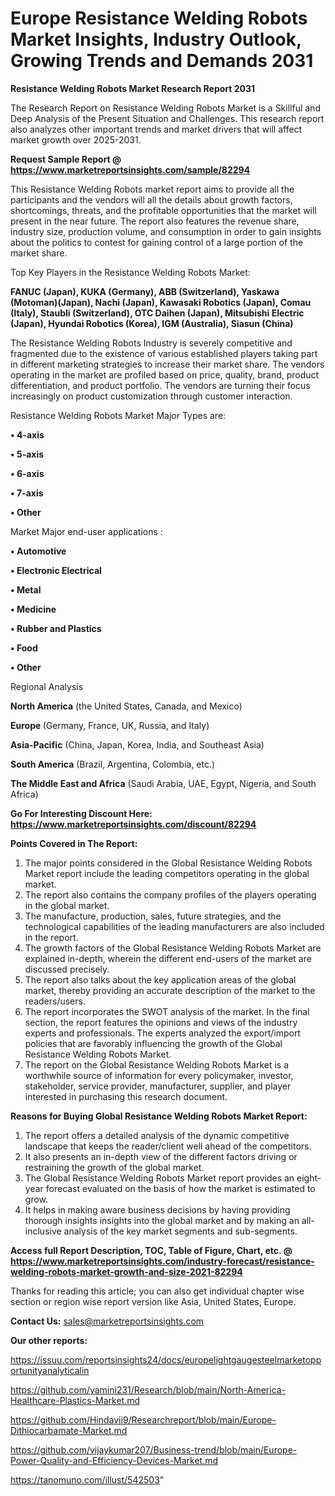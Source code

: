 # Europe Resistance Welding Robots Market Insights, Industry Outlook, Growing Trends and Demands 2031

<strong>Resistance Welding Robots Market Research Report 2031</strong>

The Research Report on Resistance Welding Robots Market is a Skillful and Deep Analysis of the Present Situation and Challenges. This research report also analyzes other important trends and market drivers that will affect market growth over 2025-2031.

<strong>Request Sample Report @ <a href=https://www.marketreportsinsights.com/sample/82294>https://www.marketreportsinsights.com/sample/82294</a></strong>

This Resistance Welding Robots market report aims to provide all the participants and the vendors will all the details about growth factors, shortcomings, threats, and the profitable opportunities that the market will present in the near future. The report also features the revenue share, industry size, production volume, and consumption in order to gain insights about the politics to contest for gaining control of a large portion of the market share.

Top Key Players in the Resistance Welding Robots Market:

<strong>FANUC (Japan), KUKA (Germany), ABB (Switzerland), Yaskawa (Motoman)(Japan), Nachi (Japan), Kawasaki Robotics (Japan), Comau (Italy), Staubli (Switzerland), OTC Daihen (Japan), Mitsubishi Electric (Japan), Hyundai Robotics (Korea), IGM (Australia), Siasun (China)</strong>

The Resistance Welding Robots Industry is severely competitive and fragmented due to the existence of various established players taking part in different marketing strategies to increase their market share. The vendors operating in the market are profiled based on price, quality, brand, product differentiation, and product portfolio. The vendors are turning their focus increasingly on product customization through customer interaction.

Resistance Welding Robots Market Major Types are:

<strong>• 4-axis

• 5-axis

• 6-axis

• 7-axis

• Other</strong>

Market Major end-user applications :

<strong>• Automotive

• Electronic Electrical

• Metal

• Medicine

• Rubber and Plastics

• Food

• Other</strong>

Regional Analysis

</u><strong><b>North America</b></strong> (the United States, Canada, and Mexico)

<strong><b>Europe </b></strong>(Germany, France, UK, Russia, and Italy)

<strong><b>Asia-Pacific</b></strong> (China, Japan, Korea, India, and Southeast Asia)

<strong><b>South America</b></strong> (Brazil, Argentina, Colombia, etc.)

<strong><b>The Middle East and Africa</b></strong> (Saudi Arabia, UAE, Egypt, Nigeria, and South Africa)

<strong>Go For Interesting Discount Here: <a href=https://www.marketreportsinsights.com/discount/82294>https://www.marketreportsinsights.com/discount/82294</a></strong>

<strong>Points Covered in The Report:</strong>
<ol>
  <li>The major points considered in the Global Resistance Welding Robots Market report include the leading competitors operating in the global market.</li>
  <li>The report also contains the company profiles of the players operating in the global market.</li>
  <li>The manufacture, production, sales, future strategies, and the technological capabilities of the leading manufacturers are also included in the report.</li>
  <li>The growth factors of the Global Resistance Welding Robots Market are explained in-depth, wherein the different end-users of the market are discussed precisely.</li>
  <li>The report also talks about the key application areas of the global market, thereby providing an accurate description of the market to the readers/users.</li>
  <li>The report incorporates the SWOT analysis of the market. In the final section, the report features the opinions and views of the industry experts and professionals. The experts analyzed the export/import policies that are favorably influencing the growth of the Global Resistance Welding Robots Market.</li>
  <li>The report on the Global Resistance Welding Robots Market is a worthwhile source of information for every policymaker, investor, stakeholder, service provider, manufacturer, supplier, and player interested in purchasing this research document.</li>
</ol>
<strong>Reasons for Buying Global Resistance Welding Robots Market Report:</strong>

<ol>
  <li>The report offers a detailed analysis of the dynamic competitive landscape that keeps the reader/client well ahead of the competitors.</li>
  <li>It also presents an in-depth view of the different factors driving or restraining the growth of the global market.</li>
  <li>The Global Resistance Welding Robots Market report provides an eight-year forecast evaluated on the basis of how the market is estimated to grow.</li>
  <li>It helps in making aware business decisions by having providing thorough insights insights into the global market and by making an all-inclusive analysis of the key market segments and sub-segments.</li>
</ol>
<strong>Access full Report Description, TOC, Table of Figure, Chart, etc. @ <a href=https://www.marketreportsinsights.com/industry-forecast/resistance-welding-robots-market-growth-and-size-2021-82294>https://www.marketreportsinsights.com/industry-forecast/resistance-welding-robots-market-growth-and-size-2021-82294</a></strong>


Thanks for reading this article; you can also get individual chapter wise section or region wise report version like Asia, United States, Europe.

<strong>Contact Us:</strong>
sales@marketreportsinsights.com

<strong>Our other reports:</strong>

<a href=https://issuu.com/reportsinsights24/docs/europelightgaugesteelmarketopportunityanalyticalin>https://issuu.com/reportsinsights24/docs/europelightgaugesteelmarketopportunityanalyticalin</a>

<a href=https://github.com/yamini231/Research/blob/main/North-America-Healthcare-Plastics-Market.md>https://github.com/yamini231/Research/blob/main/North-America-Healthcare-Plastics-Market.md</a>

<a href=https://github.com/Hindavii9/Researchreport/blob/main/Europe-Dithiocarbamate-Market.md>https://github.com/Hindavii9/Researchreport/blob/main/Europe-Dithiocarbamate-Market.md</a>

<a href=https://github.com/vijaykumar207/Business-trend/blob/main/Europe-Power-Quality-and-Efficiency-Devices-Market.md>https://github.com/vijaykumar207/Business-trend/blob/main/Europe-Power-Quality-and-Efficiency-Devices-Market.md</a>

<a href=https://tanomuno.com/illust/542503>https://tanomuno.com/illust/542503</a>"
